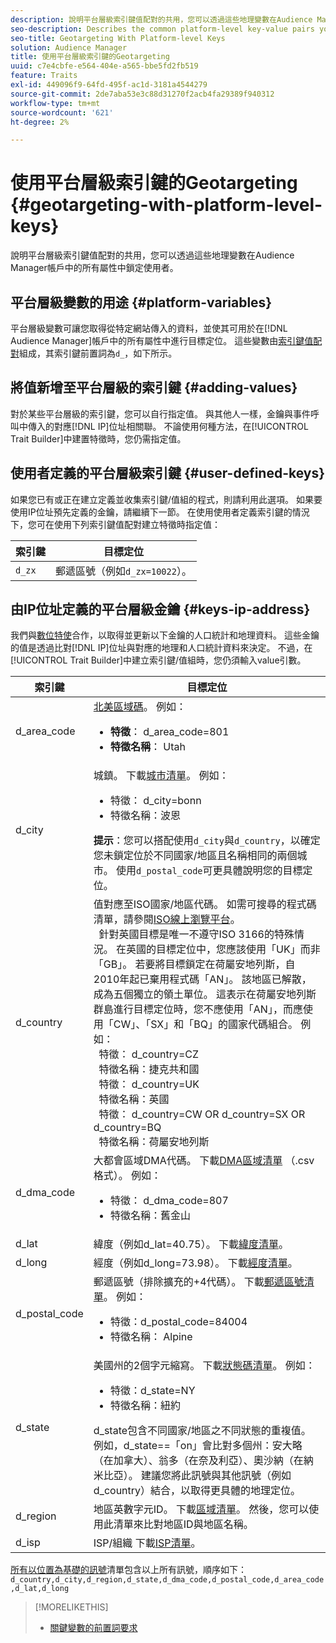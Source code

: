 ```yaml
---
description: 說明平台層級索引鍵值配對的共用，您可以透過這些地理變數在Audience Manager帳戶中的所有屬性中鎖定使用者。
seo-description: Describes the common platform-level key-value pairs you can use to target users with geographic variables across all properties in your Audience Manager account.
seo-title: Geotargeting With Platform-level Keys
solution: Audience Manager
title: 使用平台層級索引鍵的Geotargeting
uuid: c7e4cbfe-e564-404e-a565-bbe5fd2fb519
feature: Traits
exl-id: 449096f9-64fd-495f-ac1d-3181a4544279
source-git-commit: 2de7aba53e3c88d31270f2acb4fa29389f940312
workflow-type: tm+mt
source-wordcount: '621'
ht-degree: 2%

---
```


# 使用平台層級索引鍵的Geotargeting {#geotargeting-with-platform-level-keys}

說明平台層級索引鍵值配對的共用，您可以透過這些地理變數在Audience Manager帳戶中的所有屬性中鎖定使用者。

<!-- c_tb_platform_vars.xml -->

## 平台層級變數的用途 {#platform-variables}

平台層級變數可讓您取得從特定網站傳入的資料，並使其可用於在[!DNL Audience Manager]帳戶中的所有屬性中進行目標定位。 這些變數由[索引鍵值配對](../../reference/key-value-pairs-explained.md)組成，其索引鍵前置詞為`d_`，如下所示。

## 將值新增至平台層級的索引鍵 {#adding-values}

對於某些平台層級的索引鍵，您可以自行指定值。 與其他人一樣，金鑰與事件呼叫中傳入的對應[!DNL IP]位址相關聯。 不論使用何種方法，在[!UICONTROL Trait Builder]中建置特徵時，您仍需指定值。

## 使用者定義的平台層級索引鍵 {#user-defined-keys}

如果您已有或正在建立定義並收集索引鍵/值組的程式，則請利用此選項。 如果要使用IP位址預先定義的金鑰，請繼續下一節。 在使用使用者定義索引鍵的情況下，您可在使用下列索引鍵值配對建立特徵時指定值：

| 索引鍵 | 目標定位 |
|---|---|
| `d_zx` | 郵遞區號（例如`d_zx=10022`）。 |

## 由IP位址定義的平台層級金鑰 {#keys-ip-address}

我們與[數位特使](https://www.digitalenvoy.com/)合作，以取得並更新以下金鑰的人口統計和地理資料。 這些金鑰的值是透過比對[!DNL IP]位址與對應的地理和人口統計資料來決定。 不過，在[!UICONTROL Trait Builder]中建立索引鍵/值組時，您仍須輸入value引數。

| 索引鍵 | 目標定位 |
|--- |--- |
| d_area_code | [北美區域碼](https://en.wikipedia.org/wiki/List_of_North_American_Numbering_Plan_area_codes)。  例如： <ul><li>**特徵**： d_area_code=801</li><li>**特徵名稱**： Utah</li></ul> |
| d_city | 城鎮。 下載[城市清單](assets/d_city.txt)。  例如： <ul><li>特徵： d_city=bonn</li><li>特徵名稱：波恩</li></ul> **提示**：您可以搭配使用`d_city`與`d_country`，以確定您未鎖定位於不同國家/地區且名稱相同的兩個城市。 使用`d_postal_code`可更具體說明您的目標定位。 |
| d_country | 值對應至ISO國家/地區代碼。 如需可搜尋的程式碼清單，請參閱[ISO線上瀏覽平台](https://www.iso.org/obp/ui/#home)。 <br>  針對英國目標是唯一不遵守ISO 3166的特殊情況。 在英國的目標定位中，您應該使用「UK」而非「GB」。  若要將目標鎖定在荷屬安地列斯，自2010年起已棄用程式碼「AN」。 該地區已解散，成為五個獨立的領土單位。 這表示在荷屬安地列斯群島進行目標定位時，您不應使用「AN」，而應使用「CW」、「SX」和「BQ」的國家代碼組合。  例如： <br>  特徵： d_country=CZ <br>  特徵名稱：捷克共和國<br>  特徵： d_country=UK <br>  特徵名稱：英國<br>  特徵： d_country=CW OR d_country=SX OR d_country=BQ <br>  特徵名稱：荷屬安地列斯 |
| d_dma_code | 大都會區域DMA代碼。 下載[DMA區域清單](assets/DMAregions.csv) （.csv格式）。  例如： <ul><li>特徵： d_dma_code=807</li><li>特徵名稱：舊金山</li></ul> |
| d_lat | 緯度（例如d_lat=40.75）。 下載[緯度清單](assets/d_lat.txt)。 |
| d_long | 經度（例如d_long=73.98）。 下載[經度清單](assets/d_long.txt)。 |
| d_postal_code | 郵遞區號（排除擴充的+4代碼）。 下載[郵遞區號清單](assets/d_postal_code.txt)。  例如： <ul><li>特徵：d_postal_code=84004 </li><li>特徵名稱： Alpine</li></ul> |
| d_state | 美國州的2個字元縮寫。 下載[狀態碼清單](assets/d_state.txt)。  例如： <ul><li>特徵：d_state=NY </li><li>特徵名稱：紐約</li></ul>d_state包含不同國家/地區之不同狀態的重複值。 例如，d_state==「on」會比對多個州：安大略（在加拿大）、翁多（在奈及利亞）、奧沙納（在納米比亞）。 建議您將此訊號與其他訊號（例如d_country）結合，以取得更具體的地理定位。 |
| d_region | 地區英數字元ID。 下載[區域清單](assets/Country_RegionCodes_City.csv)。  然後，您可以使用此清單來比對地區ID與地區名稱。 |
| d_isp | ISP/組織 下載[ISP清單](assets/d_isp.txt)。 |

[所有以位置為基礎的訊號](assets/all.txt)清單包含以上所有訊號，順序如下： `d_country,d_city,d_region,d_state,d_dma_code,d_postal_code,d_area_code,d_lat,d_long`

>[!MORELIKETHIS]
>
>* [關鍵變數的前置詞要求](../../features/traits/trait-variable-prefixes.md)


